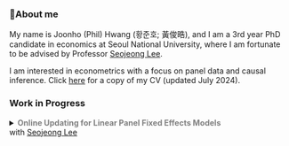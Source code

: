 ### About me

My name is Joonho (Phil) Hwang (황준호; 黃俊晧), and I am a 3rd year PhD candidate in economics at Seoul National University, where I am fortunate to be advised by Professor [Seojeong Lee](https://sites.google.com/site/misspecifiedjay/). 

I am interested in econometrics with a focus on panel data and causal inference. Click [here](https://drive.google.com/file/d/1F2MNl0x-sx6mEXO6qWHMkm_qHsF5i1us/view?usp=sharing) for a copy of my CV (updated July 2024).

### Work in Progress

<details>
<summary markdown='span'>
  <span style="font-weight: bold; color: gray;">
    Online Updating for Linear Panel Fixed Effects Models
  </span>
  <br> with <a href="https://sites.google.com/site/misspecifiedjay/">Seojeong Lee</a><br /> 
</summary>

<span style="font-size: 95%; margin-top: 20px; display: block; text-align: justify;">
  <em>Abstract</em>: In this article, we address online estimation methods for widely used linear fixed effects models in panel data. Online estimation involves estimation procedures where data arrives sequentially, without requiring access to the historical dataset. Given the potential size of the dataset or data confidentiality constraints, researchers may be unable to store and access the entire dataset locally. We propose a memory-efficient online updating procedure for fixed effects estimators in panel data. Since panel data includes two dimensions, expansion may occur in either: (1) new individuals with time observations or (2) new time periods for an existing individual. For each scenario, we demonstrate how to estimate regression coefficients and variance while ensuring memory efficiency.
</span>

</details>

<br/>

